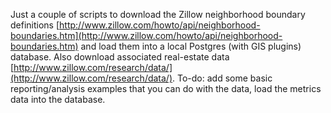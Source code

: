 Just a couple of scripts to download the Zillow neighborhood boundary definitions [http://www.zillow.com/howto/api/neighborhood-boundaries.htm](http://www.zillow.com/howto/api/neighborhood-boundaries.htm) and load them into a local Postgres (with GIS plugins) database. Also download associated real-estate data [http://www.zillow.com/research/data/](http://www.zillow.com/research/data/). To-do: add some basic reporting/analysis examples that you can do with the data, load the metrics data into the database.
